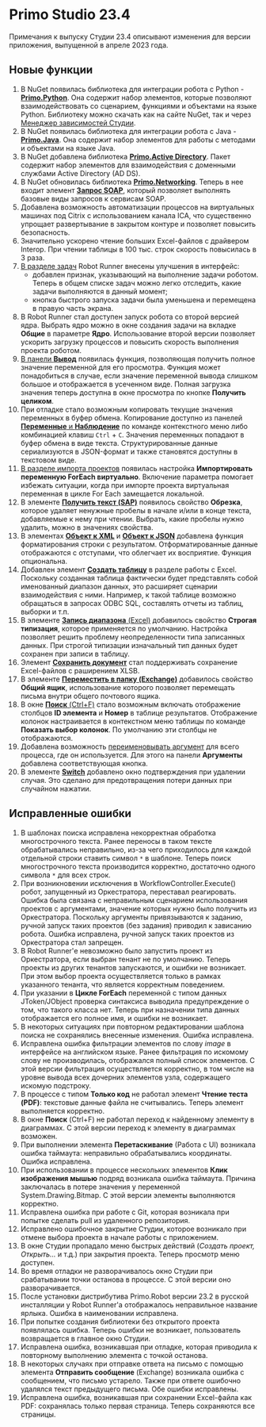 # Primo Studio 23.4

Примечания к выпуску Студии 23.4 описывают изменения для версии приложения, выпущенной в апреле 2023 года.

## Новые функции 
1. В NuGet появилась библиотека для интеграции робота с Python - [**Primo.Python**](https://docs.primo-rpa.ru/primo-rpa/g_elements/el_extra/els_python). Она содержит набор элементов, которые позволяют взаимодействовать со сценарием, функциями и объектами на языке Python. Библиотеку можно скачать как на сайте NuGet, так и через [Менеджер зависимостей Студии](https://docs.primo-rpa.ru/primo-rpa/primo-studio/projects/manage-dependencies#menedzher-zavisimostei).
1. В NuGet появилась библиотека для интеграции робота с Java - [**Primo.Java**](https://www.nuget.org/packages/Primo.Java). Она содержит набор элементов для работы с методами и объектами на языке Java. 
1. В NuGet добавлена библиотека [**Primo.Active Directory**](https://www.nuget.org/packages/Primo.ActiveDirectory). Пакет содержит набор элементов для взаимодействия с доменными службами Active Directory (AD DS).
1. В NuGet обновилась библиотека [**Primo.Networking**](https://www.nuget.org/packages/Primo.Networking). Теперь в нее входит элемент [**Запрос SOAP**](https://docs.primo-rpa.ru/primo-rpa/g_elements/el_extra/els_networking/el_soaprequest), который позволяет выполнять базовые виды запросов к сервисам SOAP. 
1. Добавлена возможность автоматизации процессов на виртуальных машинах под Citrix с использованием канала ICA, что существенно упрощает развертывание в закрытом контуре и позволяет повысить безопасность.
1. Значительно ускорено чтение больших Excel-файлов с драйвером Interop. При чтении таблицы в 100 тыс. строк скорость повысилась в 3 раза.
1. [В разделе задач](https://docs.primo-rpa.ru/primo-rpa/primo-robot/robot-runner/tasks) Robot Runner внесены улучшения в интерфейс: 
   * добавлен признак, указывающий на выполнение задачи роботом. Теперь в общем списке задач можно легко отследить, какие задачи выполняются в данный момент; 
   * кнопка быстрого запуска задачи была уменьшена и перемещена в правую часть экрана.
1. В Robot Runner стал доступен запуск робота со второй версией ядра. Выбрать ядро можно в окне создания задачи на вкладке **Общие** в параметре **Ядро**. Использование второй версии позволяет ускорить загрузку процессов и повысить скорость выполнения проекта роботом.
1. [В панели **Вывод**](https://docs.primo-rpa.ru/primo-rpa/primo-studio/process/debug#panel-vyvod) появилась функция, позволяющая получить полное значение переменной для его просмотра. Функция может понадобиться в случае, если значение переменной вывода слишком большое и отображается в усеченном виде. Полная загрузка значения теперь доступна в окне просмотра по кнопке **Получить целиком**. 
1. При отладке стало возможным копировать текущие значения переменных в буфер обмена. Копирование доступно из панелей [**Переменные** и **Наблюдение**](https://docs.primo-rpa.ru/primo-rpa/primo-studio/process/debug#znacheniya-peremennykh) по команде контекстного меню либо комбинацией клавиш `Ctrl` + `C`. Значения переменных попадают в буфер обмена в виде текста. Структурированные данные сериализуются в JSON-формат и также становятся доступны в текстовом виде.
1. [В разделе импорта проектов](https://docs.primo-rpa.ru/primo-rpa/primo-studio/tools/import#zapusk-importa) появилась настройка **Импортировать переменную ForEach виртуально**. Включение параметра помогает избежать ситуации, когда при импорте проекта виртуальная переменная в цикле For Each замещается локальной.
1. В элементе [**Получить текст (SAP)**](https://docs.primo-rpa.ru/primo-rpa/g_elements/el_basic/els_sap/el_sap_gettext) появилось свойство **Обрезка**, которое удаляет ненужные пробелы в начале и/или в конце текста, добавляемые к нему при чтении. Выбрать, какие пробелы нужно удалить, можно в значениях свойства.
1. В элементах [**Объект к XML**](https://docs.primo-rpa.ru/primo-rpa/g_elements/el_basic/els_data/els_data_xml/el_data_xml_toxml) и [**Объект к JSON**](https://docs.primo-rpa.ru/primo-rpa/g_elements/el_basic/els_data/els_data_json/el_data_json_tojson) добавлена функция форматирования строки с результатом. Отформатированные данные отображаются с отступами, что облегчает их восприятие. Функция опциональна.
1. Добавлен элемент [**Создать таблицу**](https://docs.primo-rpa.ru/primo-rpa/g_elements/el_basic/prilozhenie-excel/el_excel_createtable) в разделе работы с Excel. Поскольку созданная таблица фактически будет представлять собой именованный диапазон данных, это расширяет сценарии взаимодействия с ними. Например, к такой таблице возможно обращаться в запросах ODBC SQL, составлять отчеты из таблиц, выборки и т.п.
1. В элементе [**Запись диапазона** (Excel)](https://docs.primo-rpa.ru/primo-rpa/g_elements/el_basic/prilozhenie-excel/el_excel_writerange) добавилось свойство **Строгая типизация**, которое применяется по умолчанию. Настройка позволяет решить проблему неопределенности типа записанных данных. При строгой типизации изначальный тип данных будет сохранен при записи в таблицу. 
1. Элемент [**Сохранить документ**](https://docs.primo-rpa.ru/primo-rpa/g_elements/el_basic/els_excel/el_excel_save) стал поддерживать сохранение Excel-файлов с раширением XLSB. 
1. В элементе [**Переместить в папку (Exchange)**](https://docs.primo-rpa.ru/primo-rpa/g_elements/el_basic/els_mail/els_exchange/el_move) добавилось свойство **Общий ящик**, использование которого позволяет перемещать письма внутри общего почтового ящика. 
1. В окне [**Поиск** (Ctrl+F)](https://docs.primo-rpa.ru/primo-rpa/primo-studio/projects/search) стало возможным включать отображение столбцов **ID элемента** и **Номер** в таблице результатов. Отображение колонок настраивается в контекстном меню таблицы по команде **Показать выбор колонок**. По умолчанию эти столбцы не отображаются. 
1. Добавлена возможность [переименовывать аргумент](https://docs.primo-rpa.ru/primo-rpa/primo-studio/process/variables#redaktirovanie-argumenta) для всего процесса, где он используется. Для этого на панели **Аргументы** добавлена соответствующая кнопка.
1. В элементе [**Switch**](https://docs.primo-rpa.ru/primo-rpa/g_elements/el_basic/els_logic/el_logic_switch) добавлено окно подтверждения при удалении случая. Это сделано для предотвращения потери данных при случайном нажатии.


## Исправленные ошибки
1. В шаблонах поиска исправлена некорректная обработка многострочного текста. Ранее переносы в таком тексте обрабатывались неправильно, из-за чего приходилось для каждой отдельной строки ставить символ `*` в шаблоне. Теперь поиск многострочного текста производится корректно, достаточно одного символа `*` для всех строк. 
1. При возникновении исключения в WorkflowController.Execute() робот, запущенный из Оркестратора, переставал реагировать. Ошибка была связана с неправильным сценарием использования проектов с аргументами, значение которых нужно было получить из Оркестратора. Поскольку аргументы привязываются к заданию, ручной запуск таких проектов (без задания) приводил к зависанию робота. Ошибка исправлена, ручной запуск таких проектов из Оркестратора стал запрещен.
1. В Robot Runner'е невозможно было запустить проект из Оркестратора, если выбран тенант не по умолчанию. Теперь проекты из других тенантов запускаются, и ошибки не возникает. При этом выбор проекта осуществляется только в рамках указанного тенанта, что является корректным поведением.
1. При указании в **Цикле ForEach** переменной с типом данных JToken/JObject проверка синтаксиса выводила предупреждение о том, что такого класса нет. Теперь при назначении типа данных отображается его полное имя, и ошибки не возникает.
1. В некоторых ситуациях при повторном редактировании шаблона поиска не сохранялись внесенные изменения. Ошибка исправлена.
1. Исправлена ошибка фильтрации элементов по слову *image* в интерфейсе на английском языке. Ранее фильтрация по искомому слову не производилась, отображался полный список элементов. С этой версии фильтрация осуществляется корректно, в том числе на уровне вывода всех дочерних элементов узла, содержащего искомую подстроку.
1. В процессе с типом **Только код** не работал элемент **Чтение теста (PDF)**: текстовые данные файла не считывались. Теперь элемент выполняется корректно.
1. В окне **Поиск** (Ctrl+F) не работал переход к найденному элементу в диаграммах. С этой версии переход к элементу в диаграммах возможен.
1. При выполнении элемента **Перетаскивание** (Работа с UI) возникала ошибка таймаута: неправильно обрабатывались координаты. Ошибка исправлена.
1. При использовании в процессе нескольких элементов **Клик изображения мышью** подряд возникала ошибка таймаута. Причина заключалась в потере значения у переменной System.Drawing.Bitmap. С этой версии элементы выполняются корректно.
1. Исправлена ошибка при работе с Git, которая возникала при попытке сделать pull из удаленного репозитория.
1. Исправлено ошибочное закрытие Студии, которое возникало при отмене выбора проекта в начале работы с приложением. 
1. В окне Студии пропадало меню быстрых действий (*Создать проект, Открыть...* и т.д.) при закрытия проекта. Теперь просмотр меню доступен.
1. Во время отладки не разворачивалось окно Студии при срабатывании точки останова в процессе. С этой версии оно разворачивается.
1. После установки дистрибутива Primo.Robot версии 23.2 в русской инсталляции у Robot Runner'a отображалось неправильное название ярлыка. Ошибка в наименовании исправлена.
1. При попытке создания библиотеки без открытого проекта появлялась ошибка. Теперь ошибки не возникает, пользователь возвращается в главное окно Студии.
1. Исправлена ошибка, возникавшая при отладке, которая приводила к повторному выполнению элемента с точкой останова.
1. В некоторых случаях при отправке ответа на письмо с помощью элемента **Отправить сообщение** (Exchange) возникала ошибка с сообщением, что письмо устарело. Также при ответе ошибочно удалялся текст предыдущего письма. Обе ошибки исправлены. 
1. Исправлена ошибка, возникавшая при сохранении Excel-файла как PDF: сохранялась только первая страница. Теперь сохраняются все страницы.

